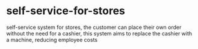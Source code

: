 # self-service-for-stores
self-service system for stores, the customer can place their own order without the need for a cashier, this system aims to replace the cashier with a machine, reducing employee costs
